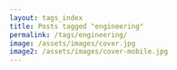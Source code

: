 ```yaml
---
layout: tags_index
title: Posts tagged "engineering"
permalink: /tags/engineering/
image: /assets/images/cover.jpg
image2: /assets/images/cover-mobile.jpg
---
```

